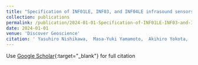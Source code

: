 ```yaml
---
title: "Specification of INF01LE, INF03, and INF04LE infrasound sensors for the observation and detection of destructive geophysical events"
collection: publications
permalink: /publication/2024-01-01-Specification-of-INF01LE-INF03-and-INF04LE-infrasound-sensors-for-the-observation-and-detection-of-destructive-geophysical-events
date: 2024-01-01
venue: 'Discover Geoscience'
citation: ' Yasuhiro Nishikawa,  Masa-Yuki Yamamoto,  Akihiro Yokota,  Yuta Hasumi,  Gaku Hamajima, &quot;Specification of INF01LE, INF03, and INF04LE infrasound sensors for the observation and detection of destructive geophysical events.&quot; Discover Geoscience, 2024.'
---
```

Use [Google Scholar](https://scholar.google.com/scholar?q=Specification+of+INF01LE,+INF03,+and+INF04LE+infrasound+sensors+for+the+observation+and+detection+of+destructive+geophysical+events){:target="_blank"} for full citation